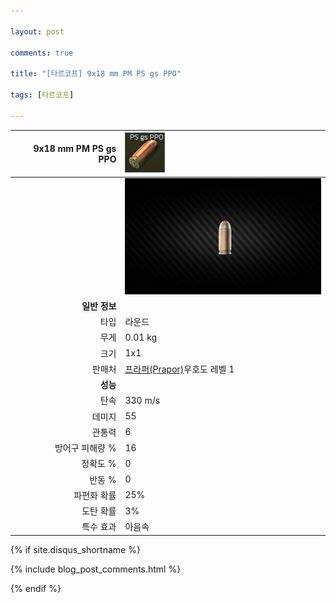 ```yaml
---

layout: post

comments: true

title: "[타르코프] 9x18 mm PM PS gs PPO"

tags: [타르코프]

---
```


|9x18 mm PM PS gs PPO|![9x18 mm PM PS gs PPO](/assets/image/tarkov/bullet/9x18PSGSPPO.png)|
|--:|:--|
||![9x18 mm PM PS gs PPO](/assets/image/tarkov/bullet/9x18IMAGE.png)|
|**일반 정보**|
|타입|라운드|
|무게|0.01 kg|
|크기|1x1|
|판매처|[프라퍼(Prapor)](https://dndl93.github.io/_posts/2021-02-07-%ED%83%80%EB%A5%B4%EC%BD%94%ED%94%84-%ED%94%84%EB%9D%BC%ED%8D%BC(Prapor)/)우호도 레벨 1|
|**성능**|
|탄속|330 m/s|
|데미지|55|
|관통력|6|
|방어구 피해량 %|16|
|정확도 %|0|
|반동 %|0|
|파편화 확률|25%|
|도탄 확률|3%|
|특수 효과|아음속|

{% if site.disqus_shortname %}

<div class="comments">

  {% include blog_post_comments.html %}

</div>

{% endif %}

<div id="disqus_thread"></div>